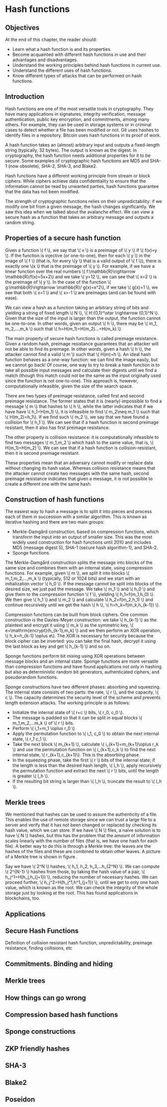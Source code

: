 # Hash functions

## Objectives

At the end of this chapter, the reader should:
* Learn what a hash function is and its properties.
* Become acquainted with different hash functions in use and their advantages and disadvantages.
* Understand the working principles behind hash functions in current use.
* Understand the different uses of hash functions.
* Know different types of attacks that can be performed on hash functions.

## Introduction

Hash functions are one of the most versatile tools in cryptography. They have many applications in signatures, integrity verification, message authentication, public key encryption, and commitments, among many others. For example, they can be used in storage systems or in criminal cases to detect whether a file has been modified or not. Git uses hashes to identify files in a repository. Bitcoin uses hash functions in its proof of work.

A hash function takes an (almost) arbitrary input and outputs a fixed-length string (typically, 32 bytes). The output is known as the digest. In cryptography, the hash function needs additional properties for it to be secure. Some examples of cryptographic hash functions are MD5 and SHA-1 (now obsolete), SHA-2, SHA-3, and Blake2.

Hash functions have a different working principle from stream or block ciphers. While ciphers achieve data confidentiality to ensure that the information cannot be read by unwanted parties, hash functions guarantee that the data has not been modified.

The strength of cryptographic functions relies on their unpredictability: if we modify one bit from a given message, the hash changes significantly. We saw this idea when we talked about the avalanche effect. We can view a secure hash as a function that takes an arbitrary message and outputs a random string.

## Properties of a secure hash function

Given a function \\( f \\), we say that \\( x \\) is a preimage of \\( y \\) if \\( f(x)=y \\). If the function is injective (or one-to-one), then for each \\( y \\) in the image of \\( f \\) (that is, for every \\(y \\) that is a valid output of \\( f \\)), there is exactly one \\(x \\) that is the preimage of \\( y \\). For example, if we have a linear function over the real numbers \\( f:\mathbb{R}\rightarrow \mathbb{R}/f(x)=5x+2\\) and we take \\( y=12 \\), we can see that \\( x=2 \\) is the preimage of \\( y \\). In the case of the function \\( g:\mathbb{R}\rightarrow \mathbb{R}/ g(x)=x^2\\), if we take \\( g(x)=1 \\), we see that both \\( x=1 \\) and \\( x=-1 \\) are preimages (and can be found with ease). 

We can view a hash as a function taking an arbitrary string of bits and yielding a string of fixed length \\( N \\), \\( H:\{0,1\}^\star \rightarrow \{0,1\}^N \\). Given that the size of the input is larger than the output, the function cannot be one-to-one. In other words, given an output \\( h \\), there may be \\( m_1, m_2,...,m_k \\) such that \\( h=H(m_1)=H(m_2)...=H(m_k) \\).

The main property of secure hash functions is called preimage resistance. Given a random hash, preimage resistance guarantees that an attacker will not be able to find its preimage. In other words, given a hash \\( h \\), the attacker cannot find a valid \\( m \\) such that \\( H(m)=h \\). An ideal hash function behaves as a one-way function: we can find the image easily, but we cannot go back! Of course, one way to try to break a hash function is to take all possible input messages and calculate their digests until we find a match (though this match could not be the same as the input originally used since the function is not one-to-one). This approach is, however, computationally infeasible, given the size of the search space.

There are two types of preimage resistance, called first and second preimage resistance. The former states that it is (nearly) impossible to find a message \\( m \\) that hashes to \\( h \\), while the latter indicates that if we have have \\( h_1=H(m_1) \\), it is infeasible to find \\( m_2\neq m_1 \\) such that \\( H(m_2)=h_1\\). If we find such \\( m_2 \\), we say that we have found a collision for \\( h_1 \\). We can see that if a hash function is second preimage resistant, then it also has first preimage resistance. 

The other property is collision resistance: it is computationally infeasible to find two messages \\( m_1,m_2 \\) which hash to the same value, that is, \\( H(m_1)=H(m_2) \\). We can see that if a hash function is collision-resistant, then it is second preimage resistant.

These properties mean that an adversary cannot modify or replace data without changing its hash value. Whereas collision resistance means that the attacker cannot create two messages with the same hash, second preimage resistance indicates that given a message, it is not possible to create a different one with the same hash.

## Construction of hash functions

The easiest way to hash a message is to split it into pieces and process each of them in succession with a similar algorithm. This is known as iterative hashing and there are two main groups:
* Merkle-Damgård construction, based on compression functions, which transform the input into an output of smaller size. This was the most widely used construction for hash functions until 2010 and includes MD5 (message digest 5), SHA-1 (secure hash algorithm-1), and SHA-2.
* Sponge functions.

The Merkle-Damgård construction splits the message into blocks of the same size and combines them with an internal state, using compression functions. For example, given \\( m \\), we split it into blocks \\( m_1,m_2,...,m_k \\) (typically, 512 or 1024 bits) and we start with an initialization vector \\( h_0 \\). If the message cannot be split into blocks of the desired size, we just pad the message. We take \\( m_1 \\) and \\( h_0 \\) and give them to the compression function \\( f \\), yielding \\( h_1=f(m_1,h_0) \\). We then give \\( h_1 \\) and \\( m_2 \\) and calculate \\( h_2=f(m_2,h_1) \\) and continue recursively until we get the hash \\( h \\), \\( h=h_k=f(m_k,h_{k-1}) \\).

Compression functions can be built from block ciphers. One common construction is the Davies-Meyer construction: we take \\( h_{k-1} \\) as the plaintext and encrypt it using \\( m_k \\) as the symmetric key, \\( e=\mathrm{encrypt}(h_{k-1},m_k) \\) and we then perform an XOR operation, \\( h_k=h_{k-1} \oplus e\\). The XOR is necessary for security because the block cipher can be inverted: you can take the final hash, decrypt it using the last block as key and get \\( h_{k-1} \\) and so on.

Sponge functions perform bit mixing using XOR operations between message blocks and an internal state. Sponge functions are more versatile than compression functions and have found applications not only in hashing but also as deterministic random bit generators, authenticated ciphers, and pseudorandom functions.

Sponge constructions have two different phases: absorbing and squeezing. The internal state consists of two parts: the rate, \\( r \\), and the capacity, \\( c \\). The capacity determines the security level of the scheme and prevents length extension attacks. The working principle is as follows:
* Initialize the internal state of \\( r+c \\) bits, \\( r_0, c_0 \\).
* The message is padded so that it can be split in equal blocks \\( m_1,m_2,...m_k \\) of \\( r \\) bits.
* Perform \\( i_1=m_1 \oplus r_0 \\)
* Apply the permutation function to \\( i_1, c_0 \\) to obtain the next internal state, \\( r_1 c_1 \\).
* Take the next block \\( m_{k+1} \\), calculate \\( i_{k+1}=m_{k+1}\oplus r_k \\) and use the permutation function on \\( i_{k+1},c_k \\) to find the next internal state, \\( r_{k+1},c_{k+1}\\). This is the absorbing phase.
* In the squeezing phase, take the first \\( r \\) bits of the internal state; if the length is less than the desired hash length, \\( l_h \\), apply recursively the permutation function and extract the next \\( r \\) bits, until the length is greater \\( l_h \\).
* If the resulting bit string is larger than \\( l_h \\), truncate the result to \\( l_h \\).

## Merkle trees

We mentioned that hashes can be used to assure the authenticity of a file. This enables the use of remote storage since we can trust a large file to a server and verify that it has not been changed or replaced by checking its hash value, which we can store. If we have \\( N \\) files, a naïve solution is to have \\( N \\) hashes, but this has the problem that the amount of information scales linearly with the number of files (that is, we have one hash for each file). A better way to do this is through a Merkle tree: the leaves are the hashes of the files and these are combined to obtain other leaves. A picture of a Merkle tree is shown in figure .

Say we have \\( 2^N \\) hashes, \\( h_1, h_2, h_3,...h_{2^N} \\). We can compute \\( 2^{N-1} \\) hashes from those, by taking the hash value of a pair, \\( h_j^1=H(h_j,h_{j+1}) \\), reducing the number of necessary hashes. We can proceed further, \\( h_j^2=H(h_j^1,h^1_{j+1}) \\), until we get to only one hash value, which is known as the root. We can check the integrity of the whole storage just by looking at the root. This has found applications in blockchains, too.

## Applications

## Secure Hash Functions
Definition of collision resistant hash function, unpredictability, preimage resistance, finding collisions, etc

## Commitments. Binding and hiding

## Merkle trees

## How things can go wrong

## Compression based hash functions

## Sponge constructions

## ZKP friendly hashes

## SHA-3

## Blake2

## Poseidon
